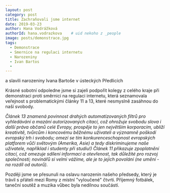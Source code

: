 ```yaml
---
layout: post
category: post
title: Zachraňovali jsme internet   
date: 2019-03-23
author: Hana Vodrážková
authorId: hana.vodrazkova    # uid nekoho z _people
image: posts/demonstrace.jpg
tags:
  - Demonstrace
  - Smernice na regulaci internetu
  - Narozeniny
  - Ivan Bartos
  - 
---
```


a slavili narozeniny Ivana Bartoše v ústeckých Předlicích
 
Krásné sobotní odpoledne jsme si zajeli podpořit kolegy z celého kraje při demonstraci proti směrnici na regulaci internetu, která seznamovala veřejnost s problematickými články 11 a 13, které nesmyslně zasáhnou do naší svobody.

*Článek 13 znamená povinnost drahých automatizovaných filtrů pro vyhledávání a mazání autorizovaných citací, což ohrožuje svobodu slova i další práva občanů celé Evropy, prospěje to jen největším korporacím, ublíží kreativitě, tvůrcům i koncovému běžnému uživateli a významně poškodí evropský trh i svobodu; omezí se tím konkurenceschopnost evropských platforem vůči světovým (Amerika, Asie) a tedy diskriminujeme naše uživatele, například i studenty při studiu!)
Článek 11 přikazuje zpoplatnění citací, což omezuje sdílení informací a otevřenost, tak důležité pro rozvoj společnosti; novinářů si velmi vážíme, ale je to jejich povolání (ne umění - na rozdíl od autorů).*

Později jsme se přesunuli na oslavu narozenin našeho předsedy, který je trávil s přáteli mezi Romy z místní "vyloučené" čtvrti.
Příjemný fotbálek, taneční soutěž a muzika vůbec byla nedílnou součástí.
